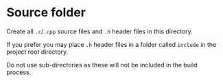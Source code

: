 # Source folder

Create all `.c`/`.cpp` source files and `.h` header files in this directory.

If you prefer you may place `.h` header files in a folder called `include` in
the project root directory.

Do not use sub-directories as these will not be included in the build
process.

